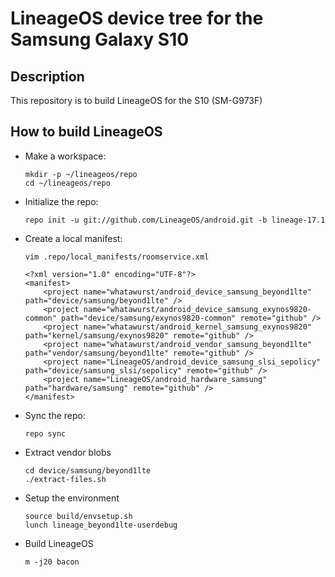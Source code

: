 # LineageOS device tree for the Samsung Galaxy S10

Description
-----------

This repository is to build LineageOS for the S10 (SM-G973F)

How to build LineageOS
----------------------

* Make a workspace:

      mkdir -p ~/lineageos/repo
      cd ~/lineageos/repo


* Initialize the repo:

      repo init -u git://github.com/LineageOS/android.git -b lineage-17.1

* Create a local manifest:

      vim .repo/local_manifests/roomservice.xml

      <?xml version="1.0" encoding="UTF-8"?>
      <manifest>
          <project name="whatawurst/android_device_samsung_beyond1lte" path="device/samsung/beyond1lte" />
          <project name="whatawurst/android_device_samsung_exynos9820-common" path="device/samsung/exynos9820-common" remote="github" />
          <project name="whatawurst/android_kernel_samsung_exynos9820" path="kernel/samsung/exynos9820" remote="github" />
          <project name="whatawurst/android_vendor_samsung_beyond1lte" path="vendor/samsung/beyond1lte" remote="github" />
          <project name="LineageOS/android_device_samsung_slsi_sepolicy" path="device/samsung_slsi/sepolicy" remote="github" />
          <project name="LineageOS/android_hardware_samsung" path="hardware/samsung" remote="github" />
      </manifest>

* Sync the repo:

      repo sync

* Extract vendor blobs

      cd device/samsung/beyond1lte
      ./extract-files.sh

* Setup the environment

      source build/envsetup.sh
      lunch lineage_beyond1lte-userdebug

* Build LineageOS

      m -j20 bacon
